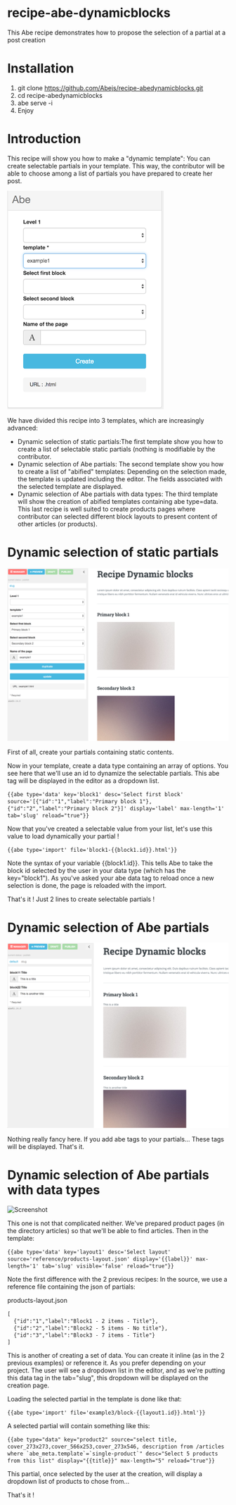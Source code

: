 # recipe-abe-dynamicblocks
This Abe recipe demonstrates how to propose the selection of a partial at a post creation

# Installation
1. git clone https://github.com/Abejs/recipe-abedynamicblocks.git
2. cd recipe-abedynamicblocks
3. abe serve -i
4. Enjoy

# Introduction
This recipe will show you how to make a "dynamic template": You can create selectable partials in your template. This way, the contributor will be able to choose among a list of partials you have prepared to create her post.

![Screenshot](/site/screenshot1.png?raw=true)

We have divided this recipe into 3 templates, which are increasingly advanced: 

- Dynamic selection of static partials:The first template show you how to create a list of selectable static partials (nothing is modifiable by the contributor.
- Dynamic selection of Abe partials: The second template show you how to create a list of "abified" templates: Depending on the selection made, the template is updated including the editor. The fields associated with the selected template are displayed.
- Dynamic selection of Abe partials with data types: The third template will show the creation of abified templates containing abe type=data. This last recipe is well suited to create products pages where contributor can selected different block layouts to present content of other articles (or products).

# Dynamic selection of static partials

![Screenshot](/site/screenshot2.png?raw=true)

First of all, create your partials containing static contents.

Now in your template, create a data type containing an array of options. You see here that we'll use an id to dynamize the selectable partials.
This abe tag will be displayed in the editor as a dropdown list.

```
{{abe type='data' key='block1' desc='Select first block' source='[{"id":"1","label":"Primary block 1"}, {"id":"2","label":"Primary block 2"}]' display='label' max-length='1' tab='slug' reload="true"}}
```

Now that you've created a selectable value from your list, let's use this value to load dynamically your partial !

```
{{abe type='import' file='block1-{{block1.id}}.html'}}
```

Note the syntax of your variable {{block1.id}}. This tells Abe to take the block id selected by the user in your data type (which has the key="block1"). As you've asked your abe data tag to reload once a new selection is done, the page is reloaded with the import.

That's it ! Just 2 lines to create selectable partials !

# Dynamic selection of Abe partials

![Screenshot](/site/screenshot3.png?raw=true)

Nothing really fancy here. If you add abe tags to your partials... These tags will be displayed. That's it.

# Dynamic selection of Abe partials with data types

![Screenshot](/site/screenshot4.png?raw=true)

This one is not that complicated neither. We've prepared product pages (in the directory articles) so that we'll be able to find articles.
Then in the template:

```
{{abe type='data' key='layout1' desc='Select layout' source='reference/products-layout.json' display='{{label}}' max-length='1' tab='slug' visible='false' reload="true"}}
```

Note the first difference with the 2 previous recipes: In the source, we use a reference file containing the json of partials:

products-layout.json
```
[
  {"id":"1","label":"Block1 - 2 items - Title"},
  {"id":"2","label":"Block2 - 5 items - No title"},
  {"id":"3","label":"Block3 - 7 items - Title"}
]
```

This is another of creating a set of data. You can create it inline (as in the 2 previous examples) or reference it. As you prefer depending on your project.
The user will see a dropdown list in the editor, and as we're putting this data tag in the tab="slug", this dropdown will be displayed on the creation page.

Loading the selected partial in the template is done like that:

```
{{abe type='import' file='example3/block-{{layout1.id}}.html'}}
```

A selected partial will contain something like this:

```
{{abe type="data" key="product2" source="select title, cover_273x273,cover_566x253,cover_273x546, description from /articles where `abe_meta.template`=`single-product`" desc="Select 5 products from this list" display="{{title}}" max-length="5" reload="true"}}
```

This partial, once selected by the user at the creation, will display a dropdown list of products to chose from...


That's it !



